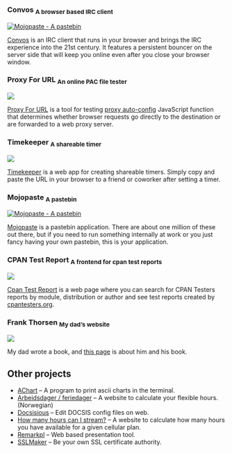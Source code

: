 ### Convos <sub>A browser based IRC client</sub>

[![Mojopaste - A pastebin](https://convos.chat/screenshots/2020-05-28-convos-chat.jpg)](https://convos.chat/)

[Convos](https://convos.chat/) is an IRC client that runs in your browser and
brings the IRC experience into the 21st century. It features a persistent
bouncer on the server side that will keep you online even after you close your
browser window.

### Proxy For URL <sub>An online PAC file tester</sub>

[![](/images/2022-02-20-proxyforurl.jpg)](https://thorsen.pm/proxyforurl)

[Proxy For URL](https://thorsen.pm/proxyforurl) is a tool for testing [proxy
auto-config](https://developer.mozilla.org/en-US/docs/Web/HTTP/Proxy_servers_and_tunneling/Proxy_Auto-Configuration_PAC_file)
JavaScript function that determines whether browser requests go directly to the
destination or are forwarded to a web proxy server.

### Timekeeper <sub>A shareable timer</sub>

[![](/images/2022-02-20-timekeeper.jpg)](https://thorsen.pm/timer)

[Timekeeper](https://thorsen.pm/timer) is a web app for creating shareable
timers. Simply copy and paste the URL in your browser to a friend or coworker
after setting a timer.

### Mojopaste <sub>A pastebin</sub>

[![Mojopaste - A pastebin](/images/2022-02-20-mojopaste.jpg)](https://thorsen.pm/paste/)

[Mojopaste](https://thorsen.pm/paste/) is a pastebin application. There are
about one million of these out there, but if you need to run something
internally at work or you just fancy having your own pastebin, this is your
application.

### CPAN Test Report <sub>A frontend for cpan test reports</sub>

[![](/images/2022-02-20-cpants.jpg)](https://thorsen.pm/cpants)

[Cpan Test Report](https://thorsen.pm/cpants) is a web page where you can
search for CPAN Testers reports by module, distribution or author and see test
reports created by [cpantesters.org](https://cpantesters.org/).
### Frank Thorsen <sub>My dad’s website</sub>

[![](/images/2019-03-23-frank.thorsen.pm.png)](https://frank.thorsen.pm/)

My dad wrote a book, and [this page](https://frank.thorsen.pm/) is about him
and his book.

Other projects
--------------

*   [AChart](https://github.com/jhthorsen/app-achart) – A program to print ascii charts in the terminal.
*   [Arbeidsdager / feriedager](/arbeidsdager.html) – A website to calculate your flexible hours. (Norwegian)
*   [Docsisious](https://thorsen.pm/docsisious) – Edit DOCSIS config files on web.
*   [How many hours can I stream?](/how-many-hours-can-i-stream.html) – A website to calculate how many hours you have available for a given cellular plan.
*   [Remarkpl](https://github.com/jhthorsen/app-remarkpl) – Web based presentation tool.
*   [SSLMaker](https://github.com/jhthorsen/app-sslmaker) – Be your own SSL certificate authority.
